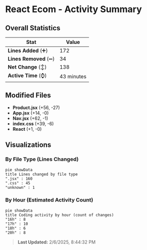 # React Ecom - Activity Summary 

## Overall Statistics

| Stat                   | Value                                                             |
| ---------------------- | ----------------------------------------------------------------- |
| **Lines Added** (➕)   | 172                                          |
| **Lines Removed** (➖) | 34                                        |
| **Net Change** (↕)    | 138                |
| **Active Time** (⌚)   | 43 minutes |


## Modified Files
- **Product.jsx** (+56, -27)
- **App.jsx** (+14, -0)
- **Nav.jsx** (+62, -1)
- **index.css** (+39, -6)
- **React** (+1, -0)

## Visualizations

### By File Type (Lines Changed)

```mermaid
pie showData
title Lines changed by file type
".jsx" : 160
".css" : 45
"unknown" : 1
```

### By Hour (Estimated Activity Count)

```mermaid
pie showData
title Coding activity by hour (count of changes)
"16h" : 8
"17h" : 10
"18h" : 6
"20h" : 8
```


> **Last Updated:** 2/6/2025, 8:44:32 PM